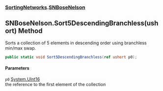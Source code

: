 ### [SortingNetworks](SortingNetworks.md 'SortingNetworks').[SNBoseNelson](SortingNetworks_SNBoseNelson.md 'SortingNetworks.SNBoseNelson')
## SNBoseNelson.Sort5DescendingBranchless(ushort) Method
Sorts a collection of 5 elements in descending order using branchless min/max swap.  
```csharp
public static void Sort5DescendingBranchless(ref ushort p0);
```
#### Parameters
<a name='SortingNetworks_SNBoseNelson_Sort5DescendingBranchless(ushort)_p0'></a>
`p0` [System.UInt16](https://docs.microsoft.com/en-us/dotnet/api/System.UInt16 'System.UInt16')  
the reference to the first element of the collection
  
